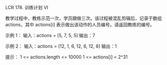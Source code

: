 LCR 178. 训练计划 VI

教学过程中，教练示范一次，学员跟做三次。该过程被混乱剪辑后，记录于数组 actions，其中 actions[i] 表示做出该动作的人员编号。请返回教练的编号。

示例 1：
输入：actions = [5, 7, 5, 5]
输出：7

示例 2：
输入：actions = [12, 1, 6, 12, 6, 12, 6]
输出：1
 
提示：
1 <= actions.length <= 10000
1 <= actions[i] < 2^31